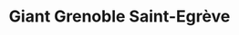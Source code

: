 ---
title: "Giant Grenoble Saint-Egrève"
url: /saint-egreve/giant-grenoble-saint-egreve/
shop: vélo
---